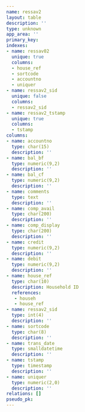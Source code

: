 ```yaml
---
name: ressav2
layout: table
description: ''
type: unknown
app_area: ''
primary_key: 
indexes:
- name: ressav02
  unique: true
  columns:
  - house_ref
  - sortcode
  - accountno
  - uniquer
- name: ressav2_sid
  unique: false
  columns:
  - ressav2_sid
- name: ressav2_tstamp
  unique: true
  columns:
  - tstamp
columns:
- name: accountno
  type: char(15)
  description: ''
- name: bal_bf
  type: numeric(9,2)
  description: ''
- name: bal_cf
  type: numeric(9,2)
  description: ''
- name: comments
  type: text
  description: ''
- name: comp_avail
  type: char(200)
  description: ''
- name: comp_display
  type: char(200)
  description: ''
- name: credit
  type: numeric(9,2)
  description: ''
- name: debit
  type: numeric(9,2)
  description: ''
- name: house_ref
  type: char(10)
  description: Household ID
  references:
   - househ
   - house_ref
- name: ressav2_sid
  type: int(4)
  description: ''
- name: sortcode
  type: char(8)
  description: ''
- name: trans_date
  type: smalldatetime
  description: ''
- name: tstamp
  type: timestamp
  description: ''
- name: uniquer
  type: numeric(2,0)
  description: ''
relations: []
pseudo_pk: 
---
```


